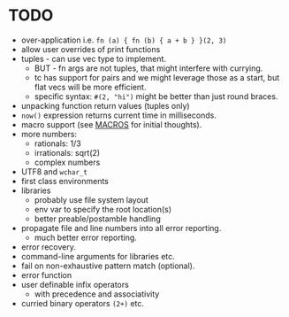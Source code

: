 # TODO

* over-application i.e. `fn (a) { fn (b) { a + b } }(2, 3)`
* allow user overrides of print functions
* tuples - can use vec type to implement.
   * BUT - fn args are not tuples, that might interfere with currying.
   * tc has support for pairs and we might leverage those as a start, but flat vecs will be more efficient.
   * specific syntax: `#(2, "hi")` might be better than just round braces.
* unpacking function return values (tuples only)
* `now()` expression returns current time in milliseconds.
* macro support (see [MACROS](./MACROS.md) for initial thoughts).
* more numbers:
   * rationals: 1/3
   * irrationals: sqrt(2)
   * complex numbers
* UTF8 and `wchar_t`
* first class environments
* libraries
   * probably use file system layout
   * env var to specify the root location(s)
   * better preable/postamble handling
* propagate file and line numbers into all error reporting.
   * much better error reporting.
* error recovery.
* command-line arguments for libraries etc.
* fail on non-exhaustive pattern match (optional).
* error function
* user definable infix operators
   * with precedence and associativity
* curried binary operators `(2+)` etc.
